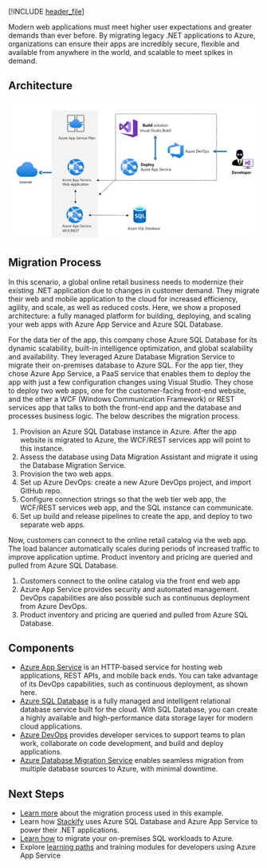 


[!INCLUDE [header_file](../../../includes/sol-idea-header.md)]

Modern web applications must meet higher user expectations and greater demands than ever before. By migrating legacy .NET applications to Azure, organizations can ensure their apps are incredibly secure, flexible and available from anywhere in the world, and scalable to meet spikes in demand.

## Architecture

![Architecture Diagram](../media/net-app-modernization.png)

## Migration Process

In this scenario, a global online retail business needs to modernize their existing .NET application due to changes in customer demand. They migrate their web and mobile application to the cloud for increased efficiency, agility, and scale, as well as reduced costs. Here, we show a proposed architecture: a fully managed platform for building, deploying, and scaling your web apps with Azure App Service and Azure SQL Database.

For the data tier of the app, this company chose Azure SQL Database for its dynamic scalability, built-in intelligence optimization, and global scalability and availability. They leveraged Azure Database Migration Service to migrate their on-premises database to Azure SQL. For the app tier, they chose Azure App Service, a PaaS service that enables them to deploy the app with just a few configuration changes using Visual Studio. They chose to deploy two web apps, one for the customer-facing front-end website, and the other a WCF (Windows Communication Framework) or REST services app that talks to both the front-end app and the database and processes business logic. The below describes the migration process.

1. Provision an Azure SQL Database instance in Azure. After the app website is migrated to Azure, the WCF/REST services app will point to this instance.
2. Assess the database using Data Migration Assistant and migrate it using the Database Migration Service.
3. Provision the two web apps.
4. Set up Azure DevOps: create a new Azure DevOps project, and import GitHub repo.
5. Configure connection strings so that the web tier web app, the WCF/REST services web app, and the SQL instance can communicate.
6. Set up build and release pipelines to create the app, and deploy to two separate web apps.

Now, customers can connect to the online retail catalog via the web app. The load balancer automatically scales during periods of increased traffic to improve application uptime. Product inventory and pricing are queried and pulled from Azure SQL Database.

1. Customers connect to the online catalog via the front end web app
2. Azure App Service provides security and automated management.  DevOps capabilities are also possible such as continuous deployment from Azure DevOps.  
3. Product inventory and pricing are queried and pulled from Azure SQL Database.

## Components

- [Azure App Service](/azure/app-service/overview) is an HTTP-based service for hosting web applications, REST APIs, and mobile back ends. You can take advantage of its DevOps capabilities, such as continuous deployment, as shown here.
- [Azure SQL Database](/azure/azure-sql/database/sql-database-paas-overview) is a fully managed and intelligent relational database service built for the cloud. With SQL Database, you can create a highly available and high-performance data storage layer for modern cloud applications.
- [Azure DevOps](https://azure.microsoft.com/services/devops/) provides developer services to support teams to plan work, collaborate on code development, and build and deploy applications.
- [Azure Database Migration Service](/azure/dms/dms-overview) enables seamless migration from multiple database sources to Azure, with minimal downtime.

## Next Steps

- [Learn more](/azure/cloud-adoption-framework/migrate/azure-best-practices/contoso-migration-refactor-web-app-sql) about the migration process used in this example. 
- Learn how [Stackify](https://customers.microsoft.com/story/726302-stackify) uses Azure SQL Database and Azure App Service to power their .NET applications.
- [Learn how](/learn/paths/migrate-sql-workloads-azure/) to migrate your on-premises SQL workloads to Azure.
- Explore [learning paths](/learn/browse/?products=azure-app-service&roles=developer) and training modules for developers using Azure App Service